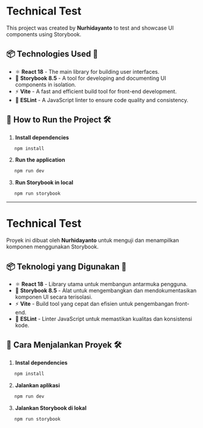 

# Technical Test

This project was created by **Nurhidayanto** to test and showcase UI components using Storybook.

## 📦 **Technologies Used** 🚀

- ⚛️ **React 18** - The main library for building user interfaces.
- 📖 **Storybook 8.5** - A tool for developing and documenting UI components in isolation.
- ⚡ **Vite** - A fast and efficient build tool for front-end development.
- 📏 **ESLint** - A JavaScript linter to ensure code quality and consistency.

## 🔧 **How to Run the Project** 🛠️

1. **Install dependencies**
```sh
   npm install
   ```
2. **Run the application**
```sh
   npm run dev
   ```
3. **Run Storybook in local**
```sh
   npm run storybook
   ```

---

# **Technical Test**

Proyek ini dibuat oleh **Nurhidayanto** untuk menguji dan menampilkan komponen menggunakan Storybook.

## 📦 **Teknologi yang Digunakan** 🚀

- ⚛️ **React 18** - Library utama untuk membangun antarmuka pengguna.
- 📖 **Storybook 8.5** - Alat untuk mengembangkan dan mendokumentasikan komponen UI secara terisolasi.
- ⚡ **Vite** - Build tool yang cepat dan efisien untuk pengembangan front-end.
- 📏 **ESLint** - Linter JavaScript untuk memastikan kualitas dan konsistensi kode.

## 🔧 **Cara Menjalankan Proyek** 🛠️

1. **Instal dependencies**
```sh
   npm install
   ```
2. **Jalankan aplikasi**
```sh
   npm run dev
   ```
3. **Jalankan Storybook di lokal**
```sh
   npm run storybook
   ```


